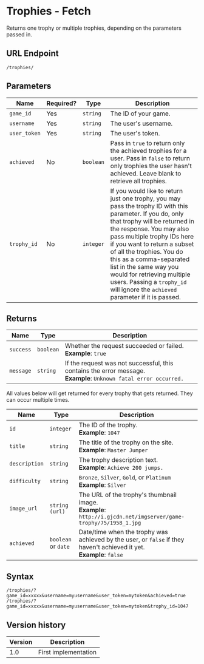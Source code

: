 # Trophies - Fetch

Returns one trophy or multiple trophies, depending on the parameters passed in.

## URL Endpoint

```
/trophies/
```

## Parameters

| Name         | Required? | Type      | Description                                                                                                                                                                                                                                                                                                                                                                                                                          |
| ------------ | --------- | --------- | ------------------------------------------------------------------------------------------------------------------------------------------------------------------------------------------------------------------------------------------------------------------------------------------------------------------------------------------------------------------------------------------------------------------------------------ |
| `game_id`    | Yes       | `string`  | The ID of your game.                                                                                                                                                                                                                                                                                                                                                                                                                 |
| `username`   | Yes       | `string`  | The user's username.                                                                                                                                                                                                                                                                                                                                                                                                                 |
| `user_token` | Yes       | `string`  | The user's token.                                                                                                                                                                                                                                                                                                                                                                                                                    |
| `achieved`   | No        | `boolean` | Pass in `true` to return only the achieved trophies for a user. Pass in `false` to return only trophies the user hasn't achieved. Leave blank to retrieve all trophies.                                                                                                                                                                                                                                                              |
| `trophy_id`  | No        | `integer` | If you would like to return just one trophy, you may pass the trophy ID with this parameter. If you do, only that trophy will be returned in the response. You may also pass multiple trophy IDs here if you want to return a subset of all the trophies. You do this as a comma-separated list in the same way you would for retrieving multiple users. Passing a `trophy_id` will ignore the `achieved` parameter if it is passed. |

## Returns

| Name      | Type      | Description                                                                                                           |
| --------- | --------- | --------------------------------------------------------------------------------------------------------------------- |
| `success` | `boolean` | Whether the request succeeded or failed. <br> **Example**: `true`                                                     |
| `message` | `string`  | If the request was not successful, this contains the error message. <br> **Example**: `Unknown fatal error occurred.` |

All values below will get returned for every trophy that gets returned. They can occur multiple
times.

| Name          | Type                | Description                                                                                                               |
| ------------- | ------------------- | ------------------------------------------------------------------------------------------------------------------------- |
| `id`          | `integer`           | The ID of the trophy. <br> **Example**: `1047`                                                                            |
| `title`       | `string`            | The title of the trophy on the site. <br> **Example**: `Master Jumper`                                                    |
| `description` | `string`            | The trophy description text. <br> **Example**: `Achieve 200 jumps.`                                                       |
| `difficulty`  | `string`            | `Bronze`, `Silver`, `Gold`, or `Platinum` <br> **Example**: `Silver`                                                      |
| `image_url`   | `string (url)`      | The URL of the trophy's thumbnail image. <br> **Example**: `http://i.gjcdn.net/imgserver/game-trophy/75/1958_1.jpg`       |
| `achieved`    | `boolean` or `date` | Date/time when the trophy was achieved by the user, or `false` if they haven't achieved it yet. <br> **Example**: `false` |

## Syntax

```
/trophies/?game_id=xxxxx&username=myusername&user_token=mytoken&achieved=true
/trophies/?game_id=xxxxx&username=myusername&user_token=mytoken&trophy_id=1047
```

## Version history

| Version | Description          |
| ------- | -------------------- |
| 1.0     | First implementation |
